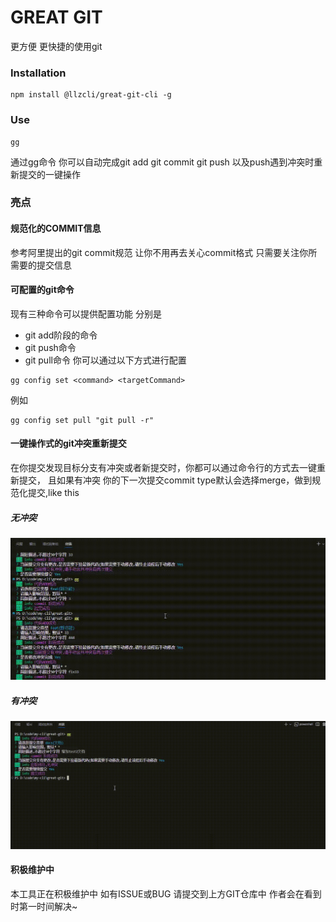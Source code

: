 # GREAT GIT
更方便 更快捷的使用git

### Installation

<a name="installation"></a>

```shell
npm install @llzcli/great-git-cli -g
```

### Use
```shell
gg
```

通过gg命令 你可以自动完成git add  git commit  git push 以及push遇到冲突时重新提交的一键操作

### 亮点

#### 规范化的COMMIT信息
参考阿里提出的git commit规范 让你不用再去关心commit格式 只需要关注你所需要的提交信息

#### 可配置的git命令
现有三种命令可以提供配置功能 分别是
- git add阶段的命令
- git push命令
- git pull命令
你可以通过以下方式进行配置
```shell
gg config set <command> <targetCommand>
```
例如
```shell
gg config set pull "git pull -r"
```

#### 一键操作式的git冲突重新提交
在你提交发现目标分支有冲突或者新提交时，你都可以通过命令行的方式去一键重新提交，
且如果有冲突 你的下一次提交commit type默认会选择merge，做到规范化提交,like this
##### 无冲突
![image](./packages//cli//public/noConflct.gif)
##### 有冲突
![image](./packages//cli//public/hasConflct.gif)

#### 积极维护中
本工具正在积极维护中 如有ISSUE或BUG 请提交到上方GIT仓库中 作者会在看到时第一时间解决~